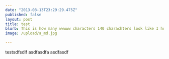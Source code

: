 ```yaml
---
date: "2013-08-13T23:29:29.475Z"
published: false
layout: post
title: test
blurb: This is how many wwwww characters 140 charachters look like I hope that this WWWW fits in asome sort of reasonable wau askdjhaksdhj askfha;s
image: /upload/a_md.jpg

---
```


testsdfsdlf asdfasdfa asdfasdf
